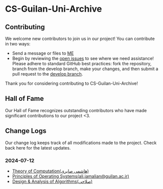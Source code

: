 # CS-Guilan-Uni-Archive

## Contributing
We welcome new contributors to join us in our project! You can contribute in two ways:
- Send a message or files to [ME](https://t.me/awirsh2b3c?text=CS-Guilan-Uni-Archive%0a)
- Begin by reviewing the [open issues](https://github.com/awirshf45d/CS-Guilan-Uni-Archive/issues) to see where we need assistance! Please adhere to standard GitHub best practices: fork the repository, branch from the develop branch, make your changes, and then submit a pull request to the [develop branch](https://github.com/awirshf45d/CS-Guilan-Uni-Archive/tree/develop).

Thank you for considering contributing to CS-Guilan-Uni-Archive!

## Hall of Fame
Our Hall of Fame recognizes outstanding contributors who have made significant contributions to our project <3.

## Change Logs
Our change log keeps track of all modifications made to the project. Check back here for the latest updates.
### 2024-07-12
- [Theory of Computation(هاشمی صابری)](https://github.com/awirshf45d/CS-Guilan-Uni-Archive/tree/main/Theory%20of%20Computation(%D9%87%D8%A7%D8%B4%D9%85%DB%8C%20%D8%B5%D8%A7%D8%A8%D8%B1%DB%8C))
- [Principles‬‬ of Operating Systems(ali.jamalian@guilan.ac.ir)](https://github.com/awirshf45d/CS-Guilan-Uni-Archive/tree/main/Principles%E2%80%AC%E2%80%AC%20of%20Operating%20Systems(ali.jamalian%40guilan.ac.ir))
- [Design & Analysis of Algorithms(صلاحی)](https://github.com/awirshf45d/CS-Guilan-Uni-Archive/tree/main/Design%20%26%20Analysis%20of%20Algorithms(%D8%B5%D9%84%D8%A7%D8%AD%DB%8C))

